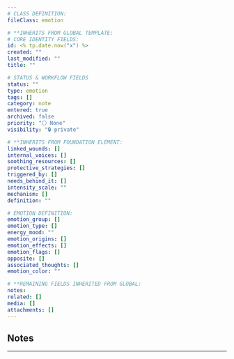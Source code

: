 ```yaml
---
# CLASS DEFINITION:
fileClass: emotion

# **INHERITS FROM GLOBAL TEMPLATE:
# CORE IDENTITY FIELDS:
id: <% tp.date.now("x") %>
created: ""
last_modified: ""
title: ""

# STATUS & WORKFLOW FIELDS
status: ""
type: emotion
tags: []
category: note
entered: true
archived: false
priority: "⚪ None"
visibility: "🔒 private"

# **INHERITS FROM FOUNDATION ELEMENT:
linked_wounds: []
internal_voices: []
soothing_resources: []
protective_strategies: []
triggered_by: []
needs_behind_it: []
intensity_scale: ""
mechanism: []
definition: ""

# EMOTION DEFINITION:
emotion_group: []
emotion_type: []
energy_mood: ""
emotion_origins: []
emotion_effects: []
emotion_flags: []
opposite: []
associated_thoughts: []
emotion_color: ""

# **REMAINING FIELDS INHERITED FROM GLOBAL:
notes: 
related: []
media: []
attachments: []
---
```


## Notes
---


